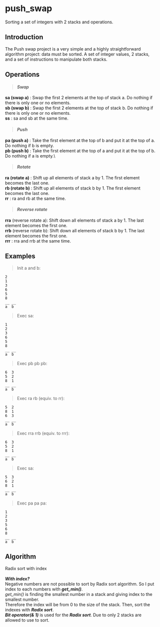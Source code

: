 # push_swap
Sorting a set of integers with 2 stacks and operations.

## Introduction
The Push swap project is a very simple and a highly straightforward algorithm project: data must be sorted.
A set of integer values, 2 stacks, and a set of instructions to manipulate both stacks.

## Operations
>#### *Swap*
**sa (swap a)** : Swap the first 2 elements at the top of stack a. Do nothing if there is only one or no elements.\
**sb (swap b)** : Swap the first 2 elements at the top of stack b. Do nothing if there is only one or no elements.\
**ss** : sa and sb at the same time.
>#### *Push*
**pa (push a)** : Take the first element at the top of b and put it at the top of a.\
Do nothing if b is empty.\
**pb (push b)** : Take the first element at the top of a and put it at the top of b. Do nothing if a is empty.\
>#### *Rotate*
**ra (rotate a)** : Shift up all elements of stack a by 1. The first element becomes the last one.\
**rb (rotate b)** : Shift up all elements of stack b by 1. The first element becomes the last one.\
**rr** : ra and rb at the same time.
>#### *Reverse rotate*
**rra** (reverse rotate a): Shift down all elements of stack a by 1. The last element becomes the first one.\
**rrb** (reverse rotate b): Shift down all elements of stack b by 1. The last element becomes the first one.\
**rrr** : rra and rrb at the same time.

## Examples
>Init a and b:
```
2
1
3
6
5
8 
__ __
a  b
```

>Exec sa:
```
1
2
3
6
5
8
__ __
a  b 
```
>Exec pb pb pb:
```
6  3
5  2
8  1
__ __
a  b
```
>Exec ra rb (equiv. to rr):
```
5  2
8  1
6  3
__ __
a  b 
```

>Exec rra rrb (equiv. to rrr):
```
6  3
5  2
8  1
__ __
a  b
```
>Exec sa:
```
5  3 
6  2
8  1 
__ __
a  b 
```
>Exec pa pa pa:
```
1
2  
3
5  
6
8
__ __
a  b 
```

## Algorithm
Radix sort with index \
\
***With index?*** \
  Negative numbers are not possible to sort by Radix sort algorithm.
  So I put index to each numbers with ***get_min()***. \
  *get_min()* is finding the smallest number in a stack and giving index to the smallest number. \
  Therefore the index will be from 0 to the size of the stack. Then, sort the indexes with ***Radix sort***. \
  ***Bit operator(& 1)*** is used for the ***Radix sort***. Due to only 2 stacks are allowed to use to sort.
